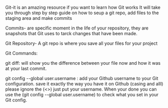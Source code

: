 Git-it is an amazing resource if you want to learn how Git works
It will take you through step by step guide on how to seup a git repo, add files to the staging area and make commits

Commits- are specific moment in the life of your repository, they are snapshots that Git uses to tarck changes that have been made.

Git Repository- A git repo is where you save all your files for your project

Git Commands: 

git diff: will show you the difference between your file now and how it was at your last commit.

git config --global user.username <username>: add your Github username to your Git configuration. save it exactly the way you have it on Github (casing and alll) please ignore the (<>) just put your username. When your done you can use the (git config --global user.username) to check what you set in your Git config.


